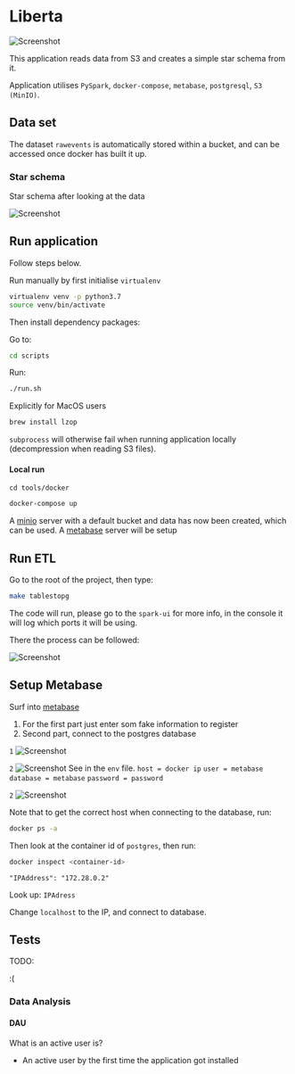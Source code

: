 # Liberta

![Screenshot](/img/libertaoverview.png)

This application reads data from S3 and creates a simple star schema from it.

Application utilises `PySpark`, `docker-compose`, `metabase`, `postgresql`, `S3 (MinIO)`.

## Data set

The dataset `rawevents` is automatically stored within a bucket, and can be accessed once docker has built it up.

### Star schema

Star schema after looking at the data

![Screenshot](/img/starschema.png)

## Run application

Follow steps below.

Run manually by first initialise `virtualenv`  

```bash
virtualenv venv -p python3.7
source venv/bin/activate
```

Then install dependency packages:

Go to:
```bash
cd scripts
```
Run:
```bash
./run.sh
```

Explicitly for MacOS users

```bash
brew install lzop
```

`subprocess` will otherwise fail when running application locally (decompression when reading S3 files).

#### Local run

`cd tools/docker`

```bash
docker-compose up
```

A [minio](http://127.0.0.1:9000/minio/rawdata/) server with a default bucket and data has now been created, which can be used.
A [metabase](http://localhost:3000) server will be setup

## Run ETL

Go to the root of the project, then type:

```bash
make tablestopg
```

The code will run, please go to the `spark-ui` for more info, in the console it will log which ports it will be using.

There the process can be followed:

![Screenshot](/img/spark-ui-progress.png)

## Setup Metabase

Surf into [metabase](http://localhost:3000)

1) For the first part just enter som fake information to register
2) Second part, connect to the postgres database

`1`
![Screenshot](/img/signup.png)

`2`
![Screenshot](/img/enterstuff.png)
See in the `env` file.
`host = docker ip` 
`user = metabase`
`database = metabase`
`password = password`

`2`
![Screenshot](/img/getinmetabase.png)

Note that to get the correct host when connecting to the database, run:

```bash
docker ps -a
```

Then look at the container id of `postgres`, then run:

```bash
docker inspect <container-id>
```

`"IPAddress": "172.28.0.2"`

Look up: `IPAdress`

Change `localhost` to the IP, and connect to database.

## Tests

TODO:

:(

### Data Analysis

#### DAU

What is an active user is?

- An active user by the first time the application got installed
